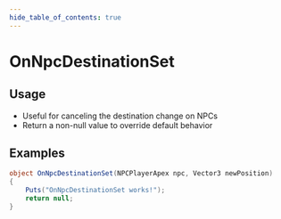 ```yaml
---
hide_table_of_contents: true
---
```


# OnNpcDestinationSet

## Usage

* Useful for canceling the destination change on NPCs
* Return a non-null value to override default behavior

## Examples

```csharp title=""
object OnNpcDestinationSet(NPCPlayerApex npc, Vector3 newPosition)
{
    Puts("OnNpcDestinationSet works!");
    return null;
}
```
